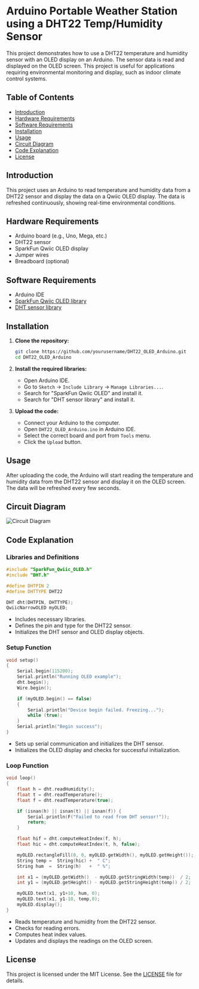 # Arduino Portable Weather Station using a DHT22 Temp/Humidity Sensor

This project demonstrates how to use a DHT22 temperature and humidity sensor with an OLED display on an Arduino. The sensor data is read and displayed on the OLED screen. This project is useful for applications requiring environmental monitoring and display, such as indoor climate control systems.

## Table of Contents
- [Introduction](#introduction)
- [Hardware Requirements](#hardware-requirements)
- [Software Requirements](#software-requirements)
- [Installation](#installation)
- [Usage](#usage)
- [Circuit Diagram](#circuit-diagram)
- [Code Explanation](#code-explanation)
- [License](#license)

## Introduction
This project uses an Arduino to read temperature and humidity data from a DHT22 sensor and display the data on a Qwiic OLED display. The data is refreshed continuously, showing real-time environmental conditions.

## Hardware Requirements
- Arduino board (e.g., Uno, Mega, etc.)
- DHT22 sensor
- SparkFun Qwiic OLED display
- Jumper wires
- Breadboard (optional)

## Software Requirements
- Arduino IDE
- [SparkFun Qwiic OLED library](http://librarymanager/All#SparkFun_Qwiic_OLED)
- [DHT sensor library](https://github.com/adafruit/DHT-sensor-library)

## Installation
1. **Clone the repository:**
   ```bash
   git clone https://github.com/yourusername/DHT22_OLED_Arduino.git
   cd DHT22_OLED_Arduino
   ```

2. **Install the required libraries:**
   - Open Arduino IDE.
   - Go to `Sketch` -> `Include Library` -> `Manage Libraries...`.
   - Search for "SparkFun Qwiic OLED" and install it.
   - Search for "DHT sensor library" and install it.

3. **Upload the code:**
   - Connect your Arduino to the computer.
   - Open `DHT22_OLED_Arduino.ino` in Arduino IDE.
   - Select the correct board and port from `Tools` menu.
   - Click the `Upload` button.

## Usage
After uploading the code, the Arduino will start reading the temperature and humidity data from the DHT22 sensor and display it on the OLED screen. The data will be refreshed every few seconds.

## Circuit Diagram
![Circuit Diagram](circuit_diagram.png)

## Code Explanation
### Libraries and Definitions
```cpp
#include "SparkFun_Qwiic_OLED.h"
#include "DHT.h"

#define DHTPIN 2
#define DHTTYPE DHT22

DHT dht(DHTPIN, DHTTYPE);
QwiicNarrowOLED myOLED;
```
- Includes necessary libraries.
- Defines the pin and type for the DHT22 sensor.
- Initializes the DHT sensor and OLED display objects.

### Setup Function
```cpp
void setup()
{
    Serial.begin(115200);
    Serial.println("Running OLED example");
    dht.begin();
    Wire.begin();

    if (myOLED.begin() == false)
    {
        Serial.println("Device begin failed. Freezing...");
        while (true);
    }
    Serial.println("Begin success");
}
```
- Sets up serial communication and initializes the DHT sensor.
- Initializes the OLED display and checks for successful initialization.

### Loop Function
```cpp
void loop()
{
    float h = dht.readHumidity();
    float t = dht.readTemperature();
    float f = dht.readTemperature(true);

    if (isnan(h) || isnan(t) || isnan(f)) {
        Serial.println(F("Failed to read from DHT sensor!"));
        return;
    }

    float hif = dht.computeHeatIndex(f, h);
    float hic = dht.computeHeatIndex(t, h, false);

    myOLED.rectangleFill(0, 0, myOLED.getWidth(), myOLED.getHeight());
    String temp =  String(hic) +  " C";
    String hum  =  String(h)   +  " %";

    int x1 = (myOLED.getWidth()  - myOLED.getStringWidth(temp))  / 2;
    int y1 = (myOLED.getHeight() - myOLED.getStringHeight(temp)) / 2;

    myOLED.text(x1, y1+10, hum, 0);
    myOLED.text(x1, y1-10, temp,0);
    myOLED.display();
}
```
- Reads temperature and humidity from the DHT22 sensor.
- Checks for reading errors.
- Computes heat index values.
- Updates and displays the readings on the OLED screen.

## License
This project is licensed under the MIT License. See the [LICENSE](LICENSE) file for details.
